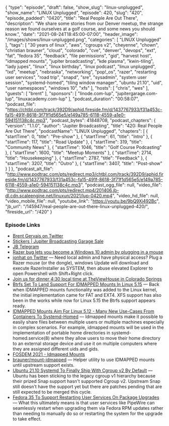 {
  "type": "episode",
  "draft": false,
  "show_slug": "linux-unplugged",
  "show_name": "LINUX Unplugged",
  "episode": 420,
  "slug": "420",
  "episode_padded": "0420",
  "title": "Real People Are Out There",
  "description": "We share some stories from our Denver meetup, the strange reason we found ourselves at a golf course, and some news you should know.",
  "date": "2021-08-24T18:45:00-07:00",
  "header_image": "/images/shows/linux-unplugged.png",
  "categories": [
    "LINUX Unplugged"
  ],
  "tags": [
    "30 years of linux",
    "aws",
    "cgroups v2",
    "cheyenne",
    "chown",
    "christian brauner",
    "cloud",
    "colorado",
    "cve",
    "denver",
    "devops",
    "ext",
    "fat",
    "fedora 35",
    "feedback",
    "file permissions",
    "gid",
    "harvest host",
    "idmapped mounts",
    "jupiter broadcasting",
    "kde plasma",
    "kwin-tiling",
    "lady jupes",
    "linux",
    "linux birthday",
    "linux podcast",
    "linux unplugged",
    "lxd",
    "meetup",
    "nebraska",
    "networking",
    "pop!_os",
    "razer",
    "restarting user services",
    "road trip",
    "snapd",
    "sre",
    "sysadmin",
    "system user session",
    "systemd-homed",
    "tiling window manager",
    "ubuntu 21.10",
    "uid",
    "user namespaces",
    "windows 10",
    "xfs"
  ],
  "hosts": [
    "chris",
    "wes"
  ],
  "guests": [
    "brent"
  ],
  "sponsors": [
    "linode.com-lup",
    "jupitergarage.com-lup",
    "linuxacademy.com-lup"
  ],
  "podcast_duration": "00:58:07",
  "podcast_file": "https://chtbl.com/track/392D9/aphid.fireside.fm/d/1437767933/f31a453c-fa15-491f-8618-3f71f1d565e5/e149a785-6118-4559-a1e0-594151138c4c.mp3",
  "podcast_bytes": 41848708,
  "podcast_chapters": {
    "version": "1.1.0",
    "author": "Jupiter Broadcasting",
    "title": "420: Real People Are Out There",
    "podcastName": "LINUX Unplugged",
    "chapters": [
      {
        "startTime": 0,
        "title": "Pre-show"
      },
      {
        "startTime": 61,
        "title": "Intro"
      },
      {
        "startTime": 117,
        "title": "Road Update"
      },
      {
        "startTime": 319,
        "title": "Community News"
      },
      {
        "startTime": 1046,
        "title": "Golf Course Podcasting"
      },
      {
        "startTime": 1600,
        "title": "Meetup Moments"
      },
      {
        "startTime": 2714,
        "title": "Housekeeping"
      },
      {
        "startTime": 2787,
        "title": "Feedback"
      },
      {
        "startTime": 3207,
        "title": "Outro"
      },
      {
        "startTime": 3407,
        "title": "Post-show"
      }
    ]
  },
  "podcast_alt_file": "http://www.podtrac.com/pts/redirect.mp3/chtbl.com/track/392D9/aphid.fireside.fm/d/1437767933/f31a453c-fa15-491f-8618-3f71f1d565e5/e149a785-6118-4559-a1e0-594151138c4c.mp3",
  "podcast_ogg_file": null,
  "video_file": "http://www.podtrac.com/pts/redirect.mp4/201406.jb-dl.cdn.scaleengine.net/linuxun/2021/lup-0420.mp4",
  "video_hd_file": null,
  "video_mobile_file": null,
  "youtube_link": "https://youtu.be/9bQ9Xi492Bc",
  "jb_url": "/145947/real-people-are-out-there-linux-unplugged-420/",
  "fireside_url": "/420"
}


### Episode Links

  * [Brent Gervais on Twitter](https://twitter.com/brentgervais "Brent Gervais on Twitter")
  * [Stickers | Jupiter Broadcasting Garage Sale](https://www.jupitergarage.com/category/stickers "Stickers | Jupiter Broadcasting Garage Sale")
  * [JB Telegram](http://jupiterbroadcasting.com/telegram "JB Telegram")
  * [Razer bug lets you become a Windows 10 admin by plugging in a mouse](https://www.bleepingcomputer.com/news/security/razer-bug-lets-you-become-a-windows-10-admin-by-plugging-in-a-mouse/ "Razer bug lets you become a Windows 10 admin by plugging in a mouse")
  * [jonhat on Twitter](https://twitter.com/j0nh4t/status/1429049506021138437 "jonhat on Twitter") — Need local admin and have physical access? Plug a Razer mouse (or the dongle), windows Update will download and execute RazerInstaller as SYSTEM, then abuse elevated Explorer to open Powershell with Shift+Right click.
  * [Join us for dinner 4:30 local time at TheViewHouse in Colorado Springs](https://duckduckgo.com/?q=View+House+Colorado+springs&ia=places&iai=19989386&iaxm=places "Join us for dinner 4:30 local time at TheViewHouse in Colorado Springs")
  * [Btrfs Set To Land Support For IDMAPPED Mounts In Linux 5.15](https://www.phoronix.com/scan.php?page=news_item&px=Btrfs-IDMAPPED-Mounts "Btrfs Set To Land Support For IDMAPPED Mounts In Linux 5.15") — Back when IDMAPPED mounts functionality was added to the Linux kernel, the initial implementation came for FAT and EXT4. XFS support has also been in the works while now for Linux 5.15 the Btrfs support appears ready.
  * [IDMAPPED Mounts Aim For Linux 5.12 - Many New Use-Cases From Containers To Systemd-Homed](https://www.phoronix.com/scan.php?page=news_item&px=IDMAPPED-Mounts-Linux-5.12 "IDMAPPED Mounts Aim For Linux 5.12 - Many New Use-Cases From Containers To Systemd-Homed") — Idmapped mounts make it possible to easily share files between multiple users or multiple machines especially in complex scenarios. For example, idmapped mounts will be used in the implementation of portable home directories in systemd-homed.service(8) where they allow users to move their home directory to an external storage device and use it on multiple computers where they are assigned different uids and gids.
  * [FOSDEM 2021 - Idmapped Mounts](https://fosdem.org/2021/schedule/event/containers_idmap/ "FOSDEM 2021 - Idmapped Mounts")
  * [brauner/mount-idmapped](https://github.com/brauner/mount-idmapped "brauner/mount-idmapped") — Helper utility to use IDMAPPED mounts until upstream support exists.
  * [Ubuntu 21.10 Systemd To Finally Ship With Cgroup v2 By Default](https://www.phoronix.com/scan.php?page=news_item&px=Ubuntu-21.10-systemd-cgroup "Ubuntu 21.10 Systemd To Finally Ship With Cgroup v2 By Default") — Ubuntu has been sticking to the legacy cgroup v1 hierarchy because their prized Snap support hasn't supported Cgroup v2. Upstream Snap still doesn't have the support yet but there are patches pending that are still expected to be merged this cycle.
  * [Fedora 35 To Support Restarting User Services On Package Upgrades](https://www.phoronix.com/scan.php?page=news_item&px=Fedora-35-User-Service-Restart "Fedora 35 To Support Restarting User Services On Package Upgrades") — What this ultimately means is that user services like PipeWire can seamlessly restart when upgrading them via Fedora RPM updates rather than needing to manually do so or restarting the system for the upgrade to take effect.


